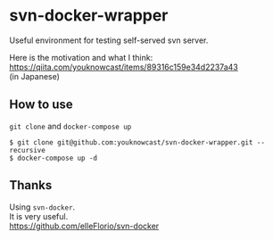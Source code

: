 # svn-docker-wrapper

Useful environment for testing self-served svn server.

Here is the motivation and what I think:  
https://qiita.com/youknowcast/items/89316c159e34d2237a43  
(in Japanese)

## How to use

`git clone` and `docker-compose up`

```
$ git clone git@github.com:youknowcast/svn-docker-wrapper.git --recursive
$ docker-compose up -d
```


## Thanks

Using `svn-docker`.  
It is very useful.  
https://github.com/elleFlorio/svn-docker
